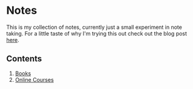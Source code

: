 # Notes

This is my collection of notes, currently just a small experiment in note taking. For a little taste of why I'm trying this out check out the blog post [here](http://markbluemer.com/2016/12/14/Note-Taking-With-Git.html).

## Contents

1. [Books](/books/)
2. [Online Courses](/online-courses/)
